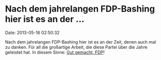 Nach dem jahrelangen FDP-Bashing hier ist es an der \...
========================================================

Date: 2013-05-16 02:50:32

Nach dem jahrelangen FDP-Bashing hier ist es an der Zeit, denen auch mal
zu danken. Für all die großartige Arbeit, die diese Partei über die
Jahre geleistet hat. In diesem Sinne: [Gut gemacht,
FDP](http://gutgemachtfdp.tumblr.com/)!
